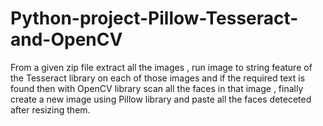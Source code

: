 # Python-project-Pillow-Tesseract-and-OpenCV

From a given zip file extract all the images , run image to string feature of the Tesseract library on each of those images and if the required text is found then with OpenCV library scan all the faces in that image , finally create a new image using Pillow library and paste all the faces deteceted after resizing them.
